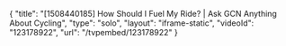 {
    "title": "[1508440185] How Should I Fuel My Ride? | Ask GCN Anything About Cycling",
    "type": "solo",
    "layout": "iframe-static",
    "videoId": "123178922",
    "url": "\/tvpembed\/123178922"
}